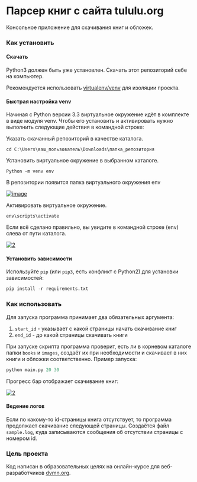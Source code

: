 # Парсер книг с сайта tululu.org
Консольное приложение для скачивания книг и обложек.

### Как установить

#### Скачать

Python3 должен быть уже установлен. Скачать этот репозиторий себе на компьютер.

Рекомендуется использовать [virtualenv/venv](https://docs.python.org/3/library/venv.html)
для изоляции проекта.

#### Быстрая настройка venv

Начиная с Python версии 3.3 виртуальное окружение идёт в комплекте в виде модуля
venv. Чтобы его установить и активировать нужно выполнить следующие действия в
командной строке:  

Указать скачанный репозиторий в качестве каталога.
```
cd C:\Users\ваш_пользователь\Downloads\папка_репозитория
```
Установить виртуальное окружение в выбранном каталоге.
```
Python -m venv env
```
В репозитории появится папка виртуального окружения env  

<a href="https://imgbb.com/"><img src="https://i.ibb.co/Hn4C6PD/image.png" alt="image" border="0"></a>

Активировать виртуальное окружение.
```
env\scripts\activate
```
Если всё сделано правильно, вы увидите в командной строке (env) слева от пути 
каталога.  

<a href="https://imgbb.com/"><img src="https://i.ibb.co/MZ72r22/2.png" alt="2" border="0"></a>

#### Установить зависимости

Используйте `pip` (или `pip3`, есть конфликт с Python2) для установки 
зависимостей:

```python
pip install -r requirements.txt
```

### Как использовать

Для запуска программа принимает два обязательных аргумента:
  1. `start_id` - указывает с какой страницы начать скачивание книг
  1. `end_id` - до какой страницы скачивать книги

При запуске скрипта программа проверит, есть ли в корневом каталоге папки
`books` и `images`, создаёт их при необходимости и скачивает в них книги и обложки
соответственно. Пример запуска:

```python
python main.py 20 30
```
Прогресс бар отображает скачивание книг:  

<a href="https://ibb.co/jR4pbS5"><img src="https://i.ibb.co/WtKTGL3/2.png" alt="2" border="0"></a>

#### Ведение логов

Если по какому-то id-страницы книга отсутствует, то программа продолжает скачивание
следующей страницы. Создаётся файл `sample.log`, куда записываются сообщения об
отсутствии страницы с номером id.

### Цель проекта

Код написан в образовательных целях на онлайн-курсе для веб-разработчиков [dvmn.org](https://dvmn.org).